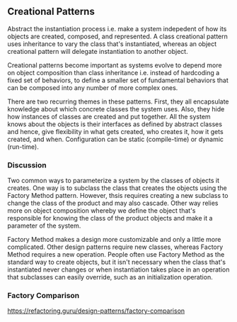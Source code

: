 ## Creational Patterns

Abstract the instantiation process i.e. make a system indepedent of how its objects are created, composed, and represented. A class creational pattern uses inheritance to vary the class that's instantiated, whereas an object creational pattern will delegate instantiation to another object.

Creational patterns become important as systems evolve to depend more on object composition than class inheritance i.e. instead of hardcoding a fixed set of behaviors, to define a smaller set of fundamental behaviors that can be composed into any number of more complex ones.

There are two recurring themes in these patterns. First, they all encapsulate knowledge about which concrete classes the system uses. Also, they hide how instances of classes are created and put together. All the system knows about the objects is their interfaces as defined by abstract classes and hence, give flexibility in what gets created, who creates it, how it gets created, and when. Configuration can be static (compile-time) or dynamic (run-time).

### Discussion

Two common ways to parameterize a system by the classes of objects it creates. One way is to subclass the class that creates the objects using the Factory Method pattern. However, thsis requires creating a new subclass to change the class of the product and may also cascade. Other way relies more on object composition whereby we define the object that's responsible for knowing the class of the product objects and make it a parameter of the system.

Factory Method makes a design more customizable and only a little more complicated. Other design patterns require new classes, whereas Factory Method requires a new operation. People often use Factory Method as the standard way to create objects, but it isn't necessary when the class that's instantiated never changes or when instantiation takes place in an operation that subclasses can easily override, such as an initialization operation.

### Factory Comparison

https://refactoring.guru/design-patterns/factory-comparison
